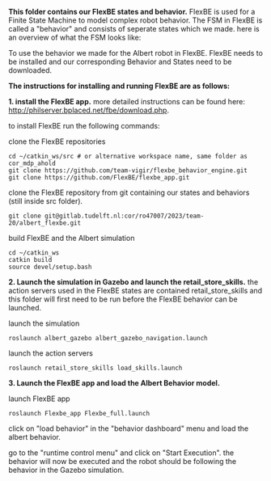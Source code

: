 **This folder contains our FlexBE states and behavior.** FlexBE is used for a Finite State Machine to model complex robot behavior. The FSM in FlexBE is called a "behavior" and consists of seperate states which we made. here is an overview of what the FSM looks like:

<overview of current FlexBE behavior state>

To use the behavior we made for the Albert robot in FlexBE. FlexBE needs to be installed and our corresponding Behavior and States need to be downloaded.

**The instructions for installing and running FlexBE are as follows:**

**1. install the FlexBE app.** more detailed instructions can be found here: http://philserver.bplaced.net/fbe/download.php.

to install FlexBE run the following commands:

clone the FlexBE repositories
```
cd ~/catkin_ws/src # or alternative workspace name, same folder as cor_mdp_ahold
git clone https://github.com/team-vigir/flexbe_behavior_engine.git
git clone https://github.com/FlexBE/flexbe_app.git
```

clone the FlexBE repository from git containing our states and behaviors (still inside src folder). 

```
git clone git@gitlab.tudelft.nl:cor/ro47007/2023/team-20/albert_flexbe.git 
```

build FlexBE and the Albert simulation

```
cd ~/catkin_ws 
catkin build
source devel/setup.bash
```

**2. Launch the simulation in Gazebo and launch the retail_store_skills.** the action servers used in the FlexBE states are contained retail_store_skills and this folder will first need to be run before the FlexBE behavior can be launched.

launch the simulation
```
roslaunch albert_gazebo albert_gazebo_navigation.launch
```
launch the action servers 
```
roslaunch retail_store_skills load_skills.launch
```

**3. Launch the FlexBE app and load the Albert Behavior model.** 

launch FlexBE app
```
roslaunch Flexbe_app Flexbe_full.launch
```

click on "load behavior" in the "behavior dashboard" menu and load the albert behavior.

go to the "runtime control menu" and click on "Start Execution". the behavior will now be executed and the robot should be following the behavior in the Gazebo simulation.







